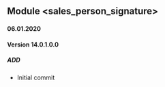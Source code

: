 ## Module <sales_person_signature>

#### 06.01.2020
#### Version 14.0.1.0.0
##### ADD
- Initial commit
